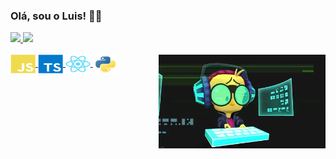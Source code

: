### Olá, sou o Luis! :man_technologist:

<div>
  <a href="https://github.com/luisgbyte">
  <img height="180em" src="https://github-readme-stats.vercel.app/api?username=luisgbyte&show_icons=true&theme=react&include_all_commits=true&count_private=true&cache_seconds=1800"/>
  <img height="180em" src="https://github-readme-stats.vercel.app/api/top-langs/?username=luisgbyte&layout=compact&langs_count=6&theme=react&cache_seconds=1800"/>
</div>
  
<div style="display: inline_block"><br>
  <img align="center" alt="javascript" height="30" width="40" src="https://raw.githubusercontent.com/devicons/devicon/master/icons/javascript/javascript-plain.svg">
  <img align="center" alt="typescript" height="30" width="40" src="https://raw.githubusercontent.com/devicons/devicon/master/icons/typescript/typescript-plain.svg">
  <img align="center" alt="react" height="30" width="40" src="https://raw.githubusercontent.com/devicons/devicon/master/icons/react/react-original.svg">
  <img align="center" alt="python" height="30" width="40" src="https://raw.githubusercontent.com/devicons/devicon/master/icons/python/python-original.svg">
  <img align="right" height="150em" alt="gif" src="giphy.gif">
</div>
